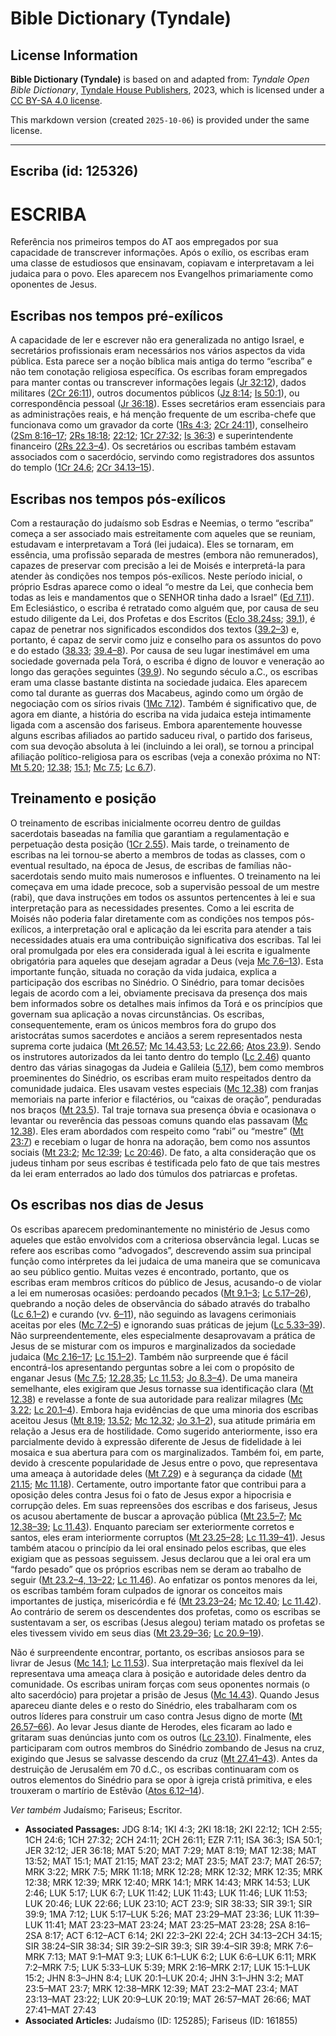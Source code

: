 # Bible Dictionary (Tyndale)

## License Information

**Bible Dictionary (Tyndale)** is based on and adapted from: _Tyndale Open Bible Dictionary_, [Tyndale House Publishers](https://tyndaleopenresources.com/), 2023, which is licensed under a [CC BY-SA 4.0 license](https://creativecommons.org/licenses/by-sa/4.0/legalcode.en).

This markdown version (created `2025-10-06`) is provided under the same license.



--------------------------------

## Escriba (id: 125326)

ESCRIBA
=======

Referência nos primeiros tempos do AT aos empregados por sua capacidade de transcrever informações. Após o exílio, os escribas eram uma classe de estudiosos que ensinavam, copiavam e interpretavam a lei judaica para o povo. Eles aparecem nos Evangelhos primariamente como oponentes de Jesus.

Escribas nos tempos pré\-exílicos
---------------------------------

A capacidade de ler e escrever não era generalizada no antigo Israel, e secretários profissionais eram necessários nos vários aspectos da vida pública. Esta parece ser a noção bíblica mais antiga do termo “escriba” e não tem conotação religiosa específica. Os escribas foram empregados para manter contas ou transcrever informações legais ([Jr 32:12](https://ref.ly/Jer32:12)), dados militares ([2Cr 26:11](https://ref.ly/2Chr26:11)), outros documentos públicos ([Jz 8:14](https://ref.ly/Judg8:14); [Is 50:1](https://ref.ly/Isa50:1)), ou correspondência pessoal ([Jr 36:18](https://ref.ly/Jer36:18)). Esses secretários eram essenciais para as administrações reais, e há menção frequente de um escriba\-chefe que funcionava como um gravador da corte ([1Rs 4:3](https://ref.ly/1Kgs4:3); [2Cr 24:11](https://ref.ly/2Chr24:11)), conselheiro ([2Sm 8:16–17](https://ref.ly/2Sam8:16-2Sam8:17); [2Rs 18:18](https://ref.ly/2Kgs18:18); [22:12](https://ref.ly/2Kgs22:12); [1Cr 27:32](https://ref.ly/1Chr27:32); [Is 36:3](https://ref.ly/Isa36:3)) e superintendente financeiro ([2Rs 22\.3–4](https://ref.ly/2Kgs22:3-2Kgs22:4)). Os secretários ou escribas também estavam associados com o sacerdócio, servindo como registradores dos assuntos do templo ([1Cr 24\.6](https://ref.ly/1Chr24:6); [2Cr 34\.13–15](https://ref.ly/2Chr34:13-2Chr34:15)).

Escribas nos tempos pós\-exílicos
---------------------------------

Com a restauração do judaísmo sob Esdras e Neemias, o termo “escriba” começa a ser associado mais estreitamente com aqueles que se reuniam, estudavam e interpretavam a Torá (lei judaica). Eles se tornaram, em essência, uma profissão separada de mestres (embora não remunerados), capazes de preservar com precisão a lei de Moisés e interpretá\-la para atender às condições nos tempos pós\-exílicos. Neste período inicial, o próprio Esdras aparece como o ideal “o mestre da Lei, que conhecia bem todas as leis e mandamentos que o SENHOR tinha dado a Israel” ([Ed 7\.11](https://ref.ly/Ezra7:11)). Em Eclesiástico, o escriba é retratado como alguém que, por causa de seu estudo diligente da Lei, dos Profetas e dos Escritos ([Eclo 38\.24ss](https://ref.ly/Sir38:24-Sir38:34); [39\.1](https://ref.ly/Sir39:1)), é capaz de penetrar nos significados escondidos dos textos ([39\.2–3](https://ref.ly/Sir39:2-Sir39:3)) e, portanto, é capaz de servir como juiz e conselho para os assuntos do povo e do estado ([38\.33](https://ref.ly/Sir38:33); [39\.4–8](https://ref.ly/Sir39:4-Sir39:8)). Por causa de seu lugar inestimável em uma sociedade governada pela Torá, o escriba é digno de louvor e veneração ao longo das gerações seguintes ([39\.9](https://ref.ly/Sir39:9)). No segundo século a.C., os escribas eram uma classe bastante distinta na sociedade judaica. Eles aparecem como tal durante as guerras dos Macabeus, agindo como um órgão de negociação com os sírios rivais ([1Mc 7\.12](https://ref.ly/1Macc7:12)). Também é significativo que, de agora em diante, a história do escriba na vida judaica esteja intimamente ligada com a ascensão dos fariseus. Embora aparentemente houvesse alguns escribas afiliados ao partido saduceu rival, o partido dos fariseus, com sua devoção absoluta à lei (incluindo a lei oral), se tornou a principal afiliação político\-religiosa para os escribas (veja a conexão próxima no NT: [Mt 5\.20](https://ref.ly/Matt5:20); [12\.38](https://ref.ly/Matt12:38); [15\.1](https://ref.ly/Matt15:1); [Mc 7\.5](https://ref.ly/Mark7:5); [Lc 6\.7](https://ref.ly/Luke6:7)).

Treinamento e posição
---------------------

O treinamento de escribas inicialmente ocorreu dentro de guildas sacerdotais baseadas na família que garantiam a regulamentação e perpetuação desta posição ([1Cr 2\.55](https://ref.ly/1Chr2:55)). Mais tarde, o treinamento de escribas na lei tornou\-se aberto a membros de todas as classes, com o eventual resultado, na época de Jesus, de escribas de famílias não\-sacerdotais sendo muito mais numerosos e influentes. O treinamento na lei começava em uma idade precoce, sob a supervisão pessoal de um mestre (rabi), que dava instruções em todos os assuntos pertencentes à lei e sua interpretação para as necessidades presentes. Como a lei escrita de Moisés não poderia falar diretamente com as condições nos tempos pós\-exílicos, a interpretação oral e aplicação da lei escrita para atender a tais necessidades atuais era uma contribuição significativa dos escribas. Tal lei oral promulgada por eles era considerada igual à lei escrita e igualmente obrigatória para aqueles que desejam agradar a Deus (veja [Mc 7\.6–13](https://ref.ly/Mark7:6-Mark7:13)). Esta importante função, situada no coração da vida judaica, explica a participação dos escribas no Sinédrio. O Sinédrio, para tomar decisões legais de acordo com a lei, obviamente precisava da presença dos mais bem informados sobre os detalhes mais ínfimos da Torá e os princípios que governam sua aplicação a novas circunstâncias. Os escribas, consequentemente, eram os únicos membros fora do grupo dos aristocrátas sumos sacerdotes e anciãos a serem representados nesta suprema corte judaica ([Mt 26\.57](https://ref.ly/Matt26:57); [Mc 14\.43,53](https://ref.ly/Mark14:43); [Lc 22\.66](https://ref.ly/Luke22:66); [Atos 23\.9](https://ref.ly/Acts23:9)). Sendo os instrutores autorizados da lei tanto dentro do templo ([Lc 2\.46](https://ref.ly/Luke2:46)) quanto dentro das várias sinagogas da Judeia e Galileia ([5\.17](https://ref.ly/Luke5:17)), bem como membros proeminentes do Sinédrio, os escribas eram muito respeitados dentro da comunidade judaica. Eles usavam vestes especiais ([Mc 12\.38](https://ref.ly/Mark12:38)) com franjas memoriais na parte inferior e filactérios, ou “caixas de oração”, penduradas nos braços ([Mt 23\.5](https://ref.ly/Matt23:5)). Tal traje tornava sua presença óbvia e ocasionava o levantar ou reverência das pessoas comuns quando elas passavam ([Mc 12\.38](https://ref.ly/Mark12:38)). Eles eram abordados com respeito como “rabi” ou “mestre” ([Mt 23:7](https://ref.ly/Matt23:7)) e recebiam o lugar de honra na adoração, bem como nos assuntos sociais ([Mt 23:2](https://ref.ly/Matt23:2); [Mc 12:39](https://ref.ly/Mark12:39); [Lc 20:46](https://ref.ly/Luke20:46)). De fato, a alta consideração que os judeus tinham por seus escribas é testificada pelo fato de que tais mestres da lei eram enterrados ao lado dos túmulos dos patriarcas e profetas.

Os escribas nos dias de Jesus
-----------------------------

Os escribas aparecem predominantemente no ministério de Jesus como aqueles que estão envolvidos com a criteriosa observância legal. Lucas se refere aos escribas como “advogados”, descrevendo assim sua principal função como intérpretes da lei judaica de uma maneira que se comunicava ao seu público gentio. Muitas vezes é encontrado, portanto, que os escribas eram membros críticos do público de Jesus, acusando\-o de violar a lei em numerosas ocasiões: perdoando pecados ([Mt 9\.1–3](https://ref.ly/Matt9:1-Matt9:3); [Lc 5\.17–26](https://ref.ly/Luke5:17-Luke5:26)), quebrando a noção deles de observância do sábado através do trabalho ([Lc 6\.1–2](https://ref.ly/Luke6:1-Luke6:2)) e curando (vv. [6–11](https://ref.ly/Luke6:6-Luke6:11)), não seguindo as lavagens cerimoniais aceitas por eles ([Mc 7\.2–5](https://ref.ly/Mark7:2-Mark7:5)) e ignorando suas práticas de jejum ([Lc 5\.33–39](https://ref.ly/Luke5:33-Luke5:39)). Não surpreendentemente, eles especialmente desaprovavam a prática de Jesus de se misturar com os impuros e marginalizados da sociedade judaica ([Mc 2\.16–17](https://ref.ly/Mark2:16-Mark2:17); [Lc 15\.1–2](https://ref.ly/Luke15:1-Luke15:2)). Também não surpreende que é fácil encontrá\-los apresentando perguntas sobre a lei com o propósito de enganar Jesus ([Mc 7\.5](https://ref.ly/Mark7:5); [12\.28,35](https://ref.ly/Mark12:28); [Lc 11\.53](https://ref.ly/Luke11:53); [Jo 8\.3–4](https://ref.ly/John8:3-John8:4)). De uma maneira semelhante, eles exigiram que Jesus tornasse sua identificação clara ([Mt 12\.38](https://ref.ly/Matt12:38)) e revelasse a fonte de sua autoridade para realizar milagres ([Mc 3\.22](https://ref.ly/Mark3:22); [Lc 20\.1–4](https://ref.ly/Luke20:1-Luke20:4)). Embora haja evidências de que uma minoria dos escribas aceitou Jesus ([Mt 8\.19](https://ref.ly/Matt8:19); [13\.52](https://ref.ly/Matt13:52); [Mc 12\.32](https://ref.ly/Mark12:32); [Jo 3\.1–2](https://ref.ly/John3:1-John3:2)), sua atitude primária em relação a Jesus era de hostilidade. Como sugerido anteriormente, isso era parcialmente devido à expressão diferente de Jesus de fidelidade à lei mosaica e sua abertura para com os marginalizados. Também foi, em parte, devido à crescente popularidade de Jesus entre o povo, que representava uma ameaça à autoridade deles ([Mt 7\.29](https://ref.ly/Matt7:29)) e à segurança da cidade ([Mt 21\.15](https://ref.ly/Matt21:15); [Mc 11\.18](https://ref.ly/Mark11:18)). Certamente, outro importante fator que contribui para a oposição deles contra Jesus foi o fato de Jesus expor a hipocrisia e corrupção deles. Em suas repreensões dos escribas e dos fariseus, Jesus os acusou abertamente de buscar a aprovação pública ([Mt 23\.5–7](https://ref.ly/Matt23:5-Matt23:7); [Mc 12\.38–39](https://ref.ly/Mark12:38-Mark12:39); [Lc 11\.43](https://ref.ly/Luke11:43)). Enquanto pareciam ser exteriormente corretos e santos, eles eram interiormente corruptos ([Mt 23\.25–28](https://ref.ly/Matt23:25-Matt23:28); [Lc 11\.39–41](https://ref.ly/Luke11:39-Luke11:41)). Jesus também atacou o princípio da lei oral ensinado pelos escribas, que eles exigiam que as pessoas seguissem. Jesus declarou que a lei oral era um “fardo pesado” que os próprios escribas nem se deram ao trabalho de seguir ([Mt 23\.2–4, 13–22](https://ref.ly/Matt23:2-Matt23:4); [Lc 11\.46](https://ref.ly/Luke11:46)). Ao enfatizar os pontos menores da lei, os escribas também foram culpados de ignorar os conceitos mais importantes de justiça, misericórdia e fé ([Mt 23\.23–24](https://ref.ly/Matt23:23-Matt23:24); [Mc 12\.40](https://ref.ly/Mark12:40); [Lc 11\.42](https://ref.ly/Luke11:42)). Ao contrário de serem os descendentes dos profetas, como os escribas se sustentavam a ser, os escribas (Jesus alegou) teriam matado os profetas se eles tivessem vivido em seus dias ([Mt 23\.29–36](https://ref.ly/Matt23:29-Matt23:36); [Lc 20\.9–19](https://ref.ly/Luke20:9-Luke20:19)).

Não é surpreendente encontrar, portanto, os escribas ansiosos para se livrar de Jesus ([Mc 14\.1](https://ref.ly/Mark14:1); [Lc 11\.53](https://ref.ly/Luke11:53)). Sua interpretação mais flexível da lei representava uma ameaça clara à posição e autoridade deles dentro da comunidade. Os escribas uniram forças com seus oponentes normais (o alto sacerdócio) para projetar a prisão de Jesus ([Mc 14\.43](https://ref.ly/Mark14:43)). Quando Jesus apareceu diante deles e o resto do Sinédrio, eles trabalharam com os outros líderes para construir um caso contra Jesus digno de morte ([Mt 26\.57–66](https://ref.ly/Matt26:57-Matt26:66)). Ao levar Jesus diante de Herodes, eles ficaram ao lado e gritaram suas denúncias junto com os outros ([Lc 23\.10](https://ref.ly/Luke23:10)). Finalmente, eles participaram com outros membros do Sinédrio zombando de Jesus na cruz, exigindo que Jesus se salvasse descendo da cruz ([Mt 27\.41–43](https://ref.ly/Matt27:41-Matt27:43)). Antes da destruição de Jerusalém em 70 d.C., os escribas continuaram com os outros elementos do Sinédrio para se opor à igreja cristã primitiva, e eles trouxeram o martírio de Estêvão ([Atos 6\.12–14](https://ref.ly/Acts6:12-Acts6:14)).

*Ver também* Judaísmo; Fariseus; Escritor.

* **Associated Passages:** JDG 8:14; 1KI 4:3; 2KI 18:18; 2KI 22:12; 1CH 2:55; 1CH 24:6; 1CH 27:32; 2CH 24:11; 2CH 26:11; EZR 7:11; ISA 36:3; ISA 50:1; JER 32:12; JER 36:18; MAT 5:20; MAT 7:29; MAT 8:19; MAT 12:38; MAT 13:52; MAT 15:1; MAT 21:15; MAT 23:2; MAT 23:5; MAT 23:7; MAT 26:57; MRK 3:22; MRK 7:5; MRK 11:18; MRK 12:28; MRK 12:32; MRK 12:35; MRK 12:38; MRK 12:39; MRK 12:40; MRK 14:1; MRK 14:43; MRK 14:53; LUK 2:46; LUK 5:17; LUK 6:7; LUK 11:42; LUK 11:43; LUK 11:46; LUK 11:53; LUK 20:46; LUK 22:66; LUK 23:10; ACT 23:9; SIR 38:33; SIR 39:1; SIR 39:9; 1MA 7:12; LUK 5:17–LUK 5:26; MAT 23:29–MAT 23:36; LUK 11:39–LUK 11:41; MAT 23:23–MAT 23:24; MAT 23:25–MAT 23:28; 2SA 8:16–2SA 8:17; ACT 6:12–ACT 6:14; 2KI 22:3–2KI 22:4; 2CH 34:13–2CH 34:15; SIR 38:24–SIR 38:34; SIR 39:2–SIR 39:3; SIR 39:4–SIR 39:8; MRK 7:6–MRK 7:13; MAT 9:1–MAT 9:3; LUK 6:1–LUK 6:2; LUK 6:6–LUK 6:11; MRK 7:2–MRK 7:5; LUK 5:33–LUK 5:39; MRK 2:16–MRK 2:17; LUK 15:1–LUK 15:2; JHN 8:3–JHN 8:4; LUK 20:1–LUK 20:4; JHN 3:1–JHN 3:2; MAT 23:5–MAT 23:7; MRK 12:38–MRK 12:39; MAT 23:2–MAT 23:4; MAT 23:13–MAT 23:22; LUK 20:9–LUK 20:19; MAT 26:57–MAT 26:66; MAT 27:41–MAT 27:43
* **Associated Articles:** Judaísmo (ID: 125285); Fariseus (ID: 161855)


